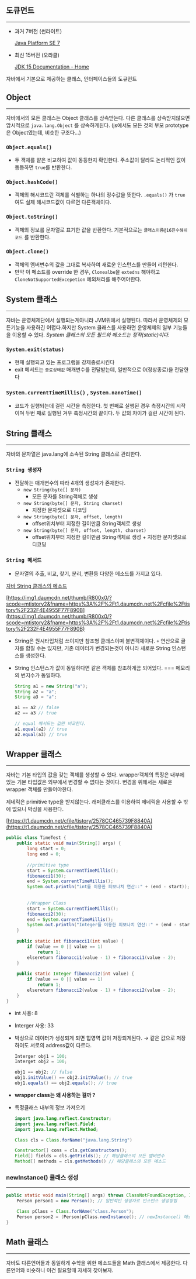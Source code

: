 
## 도큐먼트

---

- 과거 7버전 (썬라이트)

    [Java Platform SE 7](https://docs.oracle.com/javase/7/docs/api/)

- 최신 15버전 (오라클)

    [JDK 15 Documentation - Home](https://docs.oracle.com/en/java/javase/15/)

자바에서 기본으로 제공하는 클래스, 인터페이스들의 도큐먼트

## Object

---

자바에서의 모든 클래스는 Object 클래스를 상속받는다.  다른 클래스를 상속받지않으면 암시적으로 `java.lang.Object` 를 상속하게된다. (js에서도 모든 것의 부모 prototype은 Object였는데, 비슷한 구조다...)

### `Object.equals()`

- 두 객체를 얕은 비교하여 값이 동등한지 확인한다. 주소값이 달라도 논리적인 값이 동등하면 `true`를 반환한다.

### `Object.hashCode()`

- 객체의 해시코드란 객체를 식별하는 하나의 정수값을 뜻한다. `.equals()`  가 `true` 여도 실제 해시코드값이 다르면 다른객체이다.

### `Object.toString()`

- 객체의 정보를 문자열로 표기한 값을 반환한다. 기본적으로는  `클래스이름@16진수해쉬코드` 를 반환한다.

### `Object.clone()`

- 객체의 멤버변수의 값을 그대로 복사하여 새로운 인스턴스를 만들어 리턴한다.
- 만약 이 메소드를 override 한 경우, `Clonealbe`을 `extedns` 해야하고 `CloneNotSupportedExcepetion` 예외처리를 해주어야한다.

## System 클래스

---

자바는 운영체제단에서 실행되는게아니라 JVM위에서 실행된다. 따라서 운영체제의 모든기능을 사용하긴 어렵다.하지만 System 클래스를 사용하면 운영체제의 일부 기능들을 이용할 수 있다. *System 클래스의 모든 필드와 메소드는 정적(static)이다.*

### `System.exit(status)`

- 현재 실행되고 있는 프로그램을 강제종료시킨다
- exit 메서드는 `종료상태값` 매개변수를 전달받는데, 일반적으로 0(정상종료)을 전달한다

### `System.currentTimeMillis()` , `System.nanoTime()`

- 코드가 실행되는데 걸린 시간을 측정한다. 첫 번째로 실행된 경우 측정시간의 시작이며 두번 째로 실행된 겨우 측정시간의  끝이다. 두 값의 차이가 걸린 시간이 된다.

## String 클래스

---

자바의 문자열은 java.lang에 소속된 String 클래스로 관리한다.

### `String 생성자`

- 전달하는 매개변수의 따라 4개의 생성자가 존재한다.
    - `new String(byte[] 문자)`
        - 모든 문자를 String객체로 생성
    - `new String(byte[] 문자, String charset)`
        - 지정한 문자셋으로 디코딩
    - `new String(byte[] 문자, offset, length)`
        - offset위치부터 지정한 길이만큼 String객체로 생성
    - `new String(byte[] 문자, offset, length, charset)`
        - offset위치부터 지정한 길이만큼 String객체로 생성 + 지정한 문자셋으로 디코딩

### `String 메서드`

- 문자열의 추출, 비교, 찾기, 분리, 변환등 다양한 메소드를 가지고 있다.

[자바 String 클래스의 메소드](https://kutar37.tistory.com/entry/%EC%9E%90%EB%B0%94-String-%ED%81%B4%EB%9E%98%EC%8A%A4%EC%9D%98-%EB%A9%94%EC%86%8C%EB%93%9C)

[https://img1.daumcdn.net/thumb/R800x0/?scode=mtistory2&fname=https%3A%2F%2Ft1.daumcdn.net%2Fcfile%2Ftistory%2F232F4E4955F77F890B](https://img1.daumcdn.net/thumb/R800x0/?scode=mtistory2&fname=https%3A%2F%2Ft1.daumcdn.net%2Fcfile%2Ftistory%2F232F4E4955F77F890B)

- String은 원시타입처럼 쓰이지만 참조형 클래스이며 불변객체이다. `+` 연산으로 글자를 합칠 수는 있지만, 기존 데이터가 변경되는것이 아니라 새로운 String 인스턴스를 생성한다.
- String 인스턴스가 값이 동일하다면 같은 객체를 참조하게끔 되어있다. === 메모리의 번지수가 동일하다.

    ```java
    String a1 = new String("a");
    String a2 = "a";
    String a3 = "a";

    a1 == a2 // false
    a2 == a3 // true

    // equal 메서드는 값만 비교한다.
    a1.equal(a2) // true
    a2.equal(a3) // true
    ```

## Wrapper 클래스

---

자바는 기본 타입의 값을 갖는 객체를 생성할 수 있다. wrapper객체의 특징은 내부에 있는 기본 타입값은 외부에서 변경할 수 없다는 것이다. 변경을 위해서는 새로운 wrapper 객체를 만들어야한다.

제네릭은 primitive type을 받지않는다. 래퍼클래스를 이용하여 제네릭을 사용할 수 밖에 없으니 박싱을 사용한다.

[https://t1.daumcdn.net/cfile/tistory/2578CC465739F8840A](https://t1.daumcdn.net/cfile/tistory/2578CC465739F8840A)

```java
public class TimeTest {
	public static void main(String[] args) {
		long start = 0;
		long end = 0;
 
		//primitive type
		start = System.currentTimeMillis();
		fibonacci1(30);
		end = System.currentTimeMillis();
		System.out.println("int를 이용한 피보나치 연산::" + (end - start));
 
 
		//Wrapper Class
		start = System.currentTimeMillis();
		fibonacci2(30);
		end = System.currentTimeMillis();
		System.out.println("Integer를 이용한 피보나치 연산::" + (end - start));
	}
 
	public static int fibonacci1(int value) {
		if (value == 0 || value == 1)
			return 1;
		elsereturn fibonacci1(value - 1) + fibonacci1(value - 2);
	}
 
	public static Integer fibonacci2(int value) {
		if (value == 0 || value == 1)
			return 1;
		elsereturn fibonacci2(value - 1) + fibonacci2(value - 2);
	}
}
```

- int 사용: 8
- Interger 사용: 33

- 박싱으로 데이터가 생성되게 되면 힙영역 값이 저장되게된다. → 같은 값으로 저장하여도 서로의 address값이 다르다.

    ```java
    Interger obj1 = 100;
    Interget obj2 = 100;

    obj1 == obj2; // false
    obj1.initValue() == obj2.initValue(); // true
    obj1.equals() == obj2.equals(); // true
    ```

- **wrapper class는 왜 사용하는 걸까 ?**

- 특정클래스 내부의 정보 가져오기

    ```java
    import java.lang.reflect.Constructor;
    import java.lang.reflect.Field;
    import java.lang.reflect.Method;

    Class cls = Class.forName("java.lang.String")

    Constructor[] cons = cls.getConstructors();
    Field[] fields = cls.getFields(); // 해당클래스의 모든 멤버변수
    Method[] methods = cls.getMethods() // 해당클래스의 모든 메소드

    ```

### newInstance() 클래스 생성

---

```java
public static void main(String[] args) throws ClassNotFoundException, InstantiationException, IllegalAccessException {
	Person person1 = new Person(); // 일반적인 생성자로 인스턴스 생성방법

	Class pClass = Class.forNAme("class.Person");
	Person person2 = (Person)pClass.newInstance(); // newInstance() 메소드로 생성 후 원래 클래스로 다운캐스팅
}
```

## Math 클래스

---

자바도 다른언어들과 동일하게 수학을 위한 메소드들을 Math 클래스에서 제공한다. 다른언어와 비슷하니 이건 필요할때 자세히 찾아보자.